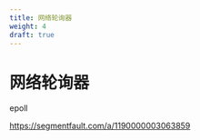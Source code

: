 ```yaml
---
title: 网络轮询器
weight: 4
draft: true
---
```


# 网络轮询器

epoll

https://segmentfault.com/a/1190000003063859
